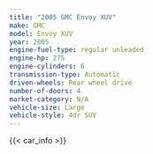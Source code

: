 ```yaml
---
title: "2005 GMC Envoy XUV"
make: GMC
model: Envoy XUV
year: 2005
engine-fuel-type: regular unleaded
engine-hp: 275
engine-cylinders: 6
transmission-type: Automatic
driven-wheels: Rear wheel drive
number-of-doors: 4
market-category: N/A
vehicle-size: Large
vehicle-style: 4dr SUV
---
```


{{< car_info >}}
